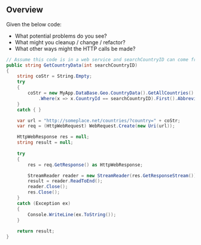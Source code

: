 ## Overview
Given the below code:
* What potential problems do you see? 
* What might you cleanup / change / refactor?
* What other ways might the HTTP calls be made?


```C#
// Assume this code is in a web service and searchCountryID can come from anywhere
public string GetCountryData(int searchCountryID)
{
    string coStr = String.Empty;
    try
    {
        coStr = new MyApp.DataBase.Geo.CountryData().GetAllCountries()
            .Where(x => x.CountryId == searchCountryID).First().Abbreviation;
    }
    catch { }

    var url = "http://someplace.net/countries/?country=" + coStr;
    var req = (HttpWebRequest) WebRequest.Create(new Uri(url));

    HttpWebResponse res = null;
	string result = null;
	
    try
    {
        res = req.GetResponse() as HttpWebResponse;

        StreamReader reader = new StreamReader(res.GetResponseStream());
        result = reader.ReadToEnd();
        reader.Close();
        res.Close();
    }
    catch (Exception ex)
    {
        Console.WriteLine(ex.ToString());
    }
	
	return result;
}
```